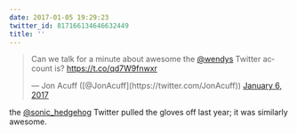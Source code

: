 ```yaml
---
date: 2017-01-05 19:29:23
twitter_id: 817166134646632449
title: ''
---
```


<blockquote class="twitter-tweet"><p lang="en" dir="ltr">Can we talk for a minute about awesome the <a href="https://twitter.com/Wendys?ref_src=twsrc%5Etfw">@wendys</a> Twitter account is? <a href="https://t.co/qd7W9fnwxr">https://t.co/qd7W9fnwxr</a></p>&mdash; Jon Acuff ([@JonAcuff](https://twitter.com/JonAcuff)) <a href="https://twitter.com/JonAcuff/status/817164143388164096?ref_src=twsrc%5Etfw">January 6, 2017</a></blockquote>
<script async src="https://platform.twitter.com/widgets.js" charset="utf-8"></script>

the [@sonic_hedgehog](https://twitter.com/sonic_hedgehog) Twitter pulled the gloves off last year; it was similarly awesome.
